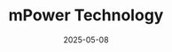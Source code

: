 ---  
layout: startup_page  
title: "mPower Technology"  
id: "mpowertech.com"  
permalink: "/mpowertechnologympowertech.com05082025/"  
website: "https://mpowertech.com/"  
funding_round: "Series B"  
funding_amount: "$21M"  
investors: "Razor's Edge Ventures, Shield Capital"  
about: "mPower Technology is a provider of solar power solutions for space, focused on its revolutionary DragonSCALES technology. Leveraging affordable materials, the company offers flexible, resilient, lightweight designs that can be rapidly deployed at low cost, enabling new design options for solar power in the space market."  
markets: "Space Technology, Renewable Energy, Solar"  
hq: "Albuquerque, New Mexico, United States"  
founded_year: "2015"  
linkedin: "https://www.linkedin.com/company/mpower-technology-inc/"  
twitter: "https://twitter.com/mpower_tec"  
instagram: ""  
facebook: "https://www.facebook.com/mpowertech"  
crunchbase: "https://www.crunchbase.com/organization/mpower-technology"  
pitchbook: "https://pitchbook.com/profiles/company/182343-16"  

date_display: "08-May-2025"  
date: "2025-05-08"

# SEO Optimization  
meta_title: "mPower Technology - Series B Funding ($21M)"  
meta_description: "mPower Technology, mPower Technology is a provider of solar power solutions for space, focused on its revolutionary DragonSCALES technology. Leveraging affordable materi..."  
meta_keywords: "mPower Technology, Space Technology, Renewable Energy, Solar, Series B funding"  
canonical_url: "https://startup.projectstartups.com/mpowertechnologympowertech.com05082025/"  
---